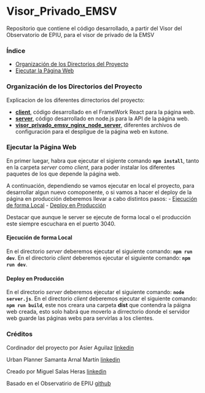 # Visor_Privado_EMSV

Repositorio que contiene el código desarrollado, a partir del Visor del Observatorio de EPIU, para el visor de privado de la EMSV

### Índice
- [Organización de los Directorios del Proyecto](#organización-de-los-directorios-del-proyecto)
- [Ejecutar la Página Web](#ejecutar-la-página-web)

### Organización de los Directorios del Proyecto
Explicacion de los diferentes dirrectorios del proyecto:
- **[client](/client/)**, código desarrollado en el FrameWork React para la página web.
- **[server](/server/)**, código desarrollado en node.js para la API de la página web.
- **[visor_privado_emsv_nginx_node_server](/visor_privado_emsv_nginx_node_server/)**, diferentes archivos de configuración para el despligue de la página web en kutone. 

### Ejecutar la Página Web
En primer luegar, habra que ejecutar el sigiente comando **`npm install`**, tanto en la carpeta *server* como *client*, para poder instalar los diferentes paquetes de los que depende la página web.

A continuación, dependiendo se vamos ejecutar en local el proyecto, para desarrollar algun nuevo comoponente, o si vamos a hacer el deploy de la página en producción deberemos llevar a cabo distintos pasos:
    - [Ejecución de forma Local](#ejecución-de-forma-local)
    - [Deploy en Producción](#deploy-en-producción)

Destacar que aunque le server se ejecute de forma local o el producción este siempre escuchara en el puerto 3040.

#### Ejecución de forma Local

En el directorio *server* deberemos ejecutar el siguiente comando: **`npm run dev`**.
En el directorio *client* deberemos ejecutar el siguiente comando: **`npm run dev`**.

#### Deploy en Producción

En el directorio *server* deberemos ejecutar el siguiente comando: **`node server.js`**.
En el directorio *client* deberemos ejecutar el siguiente comando: **`npm run build`**, este nos creara una carpeta **dist** que contendra la páigna web creada, esto solo habrá que moverlo a dirrectorio donde el servidor web guarde las páginas webs para servirlas a los clientes.

### Créditos 
Cordinador del proyecto por Asier Aguilaz [linkedin](https://www.linkedin.com/in/asier-eguilaz/)

Urban Planner Samanta Arnal Martín [linkedin](https://www.linkedin.com/in/samanta-arnal/)

Creado por Miguel Salas Heras [linkedin](https://www.linkedin.com/in/miguelsalasheras/)

Basado en el Observatirio de EPIU [github](https://github.com/KhoraUrbanThinkers/Visor_EPIUGetafe)
